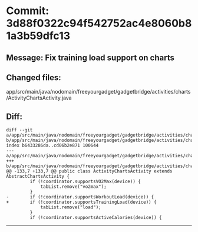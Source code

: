 # Commit: 3d88f0322c94f542752ac4e8060b81a3b59dfc13
## Message: Fix training load support on charts
## Changed files:
app/src/main/java/nodomain/freeyourgadget/gadgetbridge/activities/charts/ActivityChartsActivity.java

## Diff:
```
diff --git a/app/src/main/java/nodomain/freeyourgadget/gadgetbridge/activities/charts/ActivityChartsActivity.java b/app/src/main/java/nodomain/freeyourgadget/gadgetbridge/activities/charts/ActivityChartsActivity.java
index b6433286da..cd06b2e871 100644
--- a/app/src/main/java/nodomain/freeyourgadget/gadgetbridge/activities/charts/ActivityChartsActivity.java
+++ b/app/src/main/java/nodomain/freeyourgadget/gadgetbridge/activities/charts/ActivityChartsActivity.java
@@ -133,7 +133,7 @@ public class ActivityChartsActivity extends AbstractChartsActivity {
         if (!coordinator.supportsVO2Max(device)) {
             tabList.remove("vo2max");
         }
-        if (!coordinator.supportsWorkoutLoad(device)) {
+        if (!coordinator.supportsTrainingLoad(device)) {
             tabList.remove("load");
         }
         if (!coordinator.supportsActiveCalories(device)) {
```
-----------------------------------
